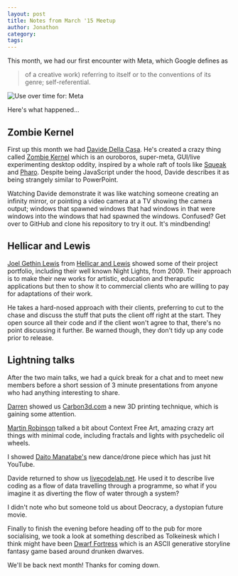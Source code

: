 ```yaml
---
layout: post
title: Notes from March '15 Meetup
author: Jonathon
category:
tags:
---
```


This month, we had our first encounter with Meta, which Google defines as 

>of a creative work) referring to itself or to the conventions of its genre; self-referential.

![Use over time for: Meta](https://www.dropbox.com/s/y3vakh55j3d9kbz/meta.png?raw=1)

Here's what happened...

## Zombie Kernel ##
First up this month we had [Davide Della Casa](http://www.davidedc.com). He's created a crazy thing called [Zombie Kernel](https://github.com/davidedc/Zombie-Kernel-core) which is an ouroboros, super-meta, GUI/live experimenting desktop oddity, inspired by a whole raft of tools like [Squeak](http://squeak.org) and [Pharo](http://pharo.org). Despite being JavaScript under the hood, Davide describes it as being strangely similar to PowerPoint.

Watching Davide demonstrate it was like watching someone creating an infinity mirror, or pointing a video camera at a TV showing the camera output; windows that spawned windows that had windows in that were windows into the windows that had spawned the windows. Confused? Get over to GitHub and clone his repository to try it out. It's mindbending!

## Hellicar and Lewis ##
[Joel Gethin Lewis](http://joelgethinlewis.com) from [Hellicar and Lewis](http://www.hellicarandlewis.com) showed some of their project portfolio, including their well known Night Lights, from 2009. Their approach is to make their new works for artistic, education and theraputic applications but then to show it to commercial clients who are willing to pay for adaptations of their work. 

He takes a hard-nosed approach with their clients, preferring to cut to the chase and discuss the stuff that puts the client off right at the start. They open source all their code and if the client won't agree to that, there's no point discussing it further. Be warned though, they don't tidy up any code prior to release.

## Lightning talks ##
After the two main talks, we had a quick break for a chat and to meet new members before a short session of 3 minute presentations from anyone who had anything interesting to share.

[Darren](http://www.darrenmothersele.com) showed us [Carbon3d.com](carbon3d.com) a new 3D printing technique, which is gaining some attention.

[Martin Robinson](http://www.martinerlamrobinson.co.uk) talked a bit about Context Free Art, amazing crazy art things with minimal code, including fractals and lights with psychedelic oil wheels.

I showed [Daito Manatabe's](http://www.daito.ws/en/) new dance/drone piece which has just hit YouTube.

Davide returned to show us [livecodelab.net](http://livecodelab.net). He used it to describe live coding as a flow of data travelling through a programme, so what if you imagine it as diverting the flow of water through a system?

I didn't note who but someone told us about Deocracy, a dystopian future movie.

Finally to finish the evening before heading off to the pub for more socialising, we took a look at something described as Tolkeinesk which I think might have been [Dwarf Fortress](http://www.bay12games.com/dwarves/) which is an ASCII generative storyline fantasy game based around drunken dwarves.

We'll be back next month! Thanks for coming down.
